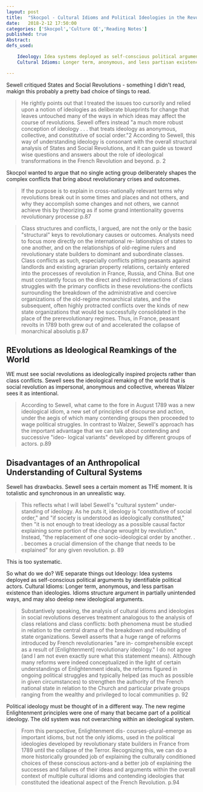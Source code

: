 ```yaml
---
layout: post
title:  "Skocpol - Cultural Idioms and Political Ideologies in the Revolutionary Reconstruction of State Power"
date:   2018-2-12 17:50:00
categories: ['Skocpol','Culture QE','Reading Notes']
published: true
Abstract:
defs_used:

    Ideology: Idea systems deployed as self-conscious political arguments by identifiable political actors. 
    Cultural Idioms: Longer term, anonymous, and less partisan existence than ideologies. Idioms structure argument in partially unintended ways, and may also deelop new ideological arguments.

---
```


Sewell critiqued States and Social Revolutions - something I didn't read, makign this probably a pretty bad choice of tiings to read.

>He rightly points out that I treated the issues too cursorily and relied upon a notion of ideologies as deliberate blueprints for change that leaves untouched many of the ways in which ideas may affect the course of revolutions. Sewell offers instead "a much more robust conception of ideology . . . that treats ideology as anonymous, collective, and constitutive of social order."2 According to Sewell, this way of understanding ideology is consonant with the overall structural analysis of States and Social Revolutions, and it can guide us toward wise questions and answers about the role of ideological transformations in the French Revolution and beyond. p. 2

Skocpol wanted to argue that no single acting group deliberately shapes the complex conflicts that bring about revolutionary crises and outcomes.

>If the purpose is to explain in cross-nationally relevant terms why revolutions break out in some times and places and not others, and why they accomplish some changes and not others, we cannot achieve this by theorizing as if some grand intentionality governs revolutionary processe p.87


>Class structures and conflicts, I argued, are not the only or the basic "structural" keys to revolutionary causes or outcomes. Analysts need to focus more directly on the international re- lationships of states to one another, and on the relationships of old-regime rulers and revolutionary state builders to dominant and subordinate classes. Class conflicts as such, especially conflicts pitting peasants against landlords and existing agrarian property relations, certainly entered into the processes of revolution in France, Russia, and China. But one must constantly focus on the direct and indirect interactions of class struggles with the primary conflicts in these revolutions-the conflicts surrounding the breakdown of the administrative and coercive organizations of the old-regime monarchical states, and the subsequent, often highly protracted conflicts over the kinds of new state organizations that would be successfully consolidated in the place of the prerevolutionary regimes. Thus, in France, peasant revolts in 1789 both grew out of and accelerated the collapse of monarchical absolutis p.87

## REvolutions as Ideological Reamkings of the World

WE must see social revolutions as ideologically inspired projects rather than class conflicts. Sewell sees the ideological remaking of the world that is social revolution as impersonal, anonymous and collective, whereas Walzer sees it as intentional.

>According to Sewell, what came to the fore in August 1789 was a new ideological idiom, a new set of principles of discourse and action, under the aegis of which many contending groups then proceeded to wage political struggles. In contrast to Walzer, Sewell's approach has the important advantage that we can talk about contending and successive "ideo- logical variants" developed by different groups of actors. p.89

## Disadvantages of an Anthropolical Understanding of Cultural Systems

Sewell has drawbacks. Sewell sees a certain moment as THE moment. It is totalistic and synchronous in an unrealistic way.

>This reflects what I will label Sewell's "cultural system" under- standing of ideology. As he puts it, ideology is "constitutive of social order," and "if society is understood as ideologically constituted," then "it is not enough to treat ideology as a possible causal factor explaining some portion of the change wrought by revolution." Instead, "the replacement of one socio-ideological order by another. . . becomes a crucial dimension of the change that needs to be explained" for any given revolution. p. 89

This is too systematic.

So what do we do? WE separate things out
<def>Ideology: Idea systems deployed as self-conscious political arguments by identifiable political actors. </def>
<def>Cultural Idioms: Longer term, anonymous, and less partisan existence than ideologies. Idioms structure argument in partially unintended ways, and may also deelop new ideological arguments.</def>

>Substantively speaking, the analysis of cultural idioms and ideologies in social revolutions deserves treatment analogous to the analysis of class relations and class conflicts: both phenomena must be studied in relation to the central drama of the breakdown and rebuilding of state organizations. Sewell asserts that a huge range of reforms introduced by French revolutionaries "are in- comprehensible except as a result of [Enlightenment] revolutionary ideology." I do not agree (and I am not even exactly sure what this statement means). Although many reforms were indeed conceptualized in the light of certain understandings of Enlightenment ideals, the reforms figured in ongoing political struggles and typically helped (as much as possible in given circumstances) to strengthen the authority of the French national state in relation to the Church and particular private groups ranging from the wealthy and privileged to local communities p. 92

Political ideology must be thought of in a different way. The new regime Enlightenment principles were one of many that became part of a political ideology. The old system was not overarching within an ideological system.

>From this perspective, Enlightenment dis- courses-plural-emerge as important idioms, but not the only idioms, used in the political ideologies developed by revolutionary state builders in France from 1789 until the collapse of the Terror. Recognizing this, we can do a more historically grounded job of explaining the culturally conditioned choices of these conscious actors-and a better job of explaining the successes and failures of their ideas and arguments within the overall context of multiple cultural idioms and contending ideologies that constituted the ideational aspect of the French Revolution. p.94
